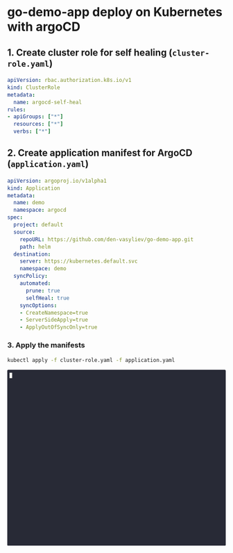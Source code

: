 # go-demo-app deploy on Kubernetes with argoCD

## 1. Create cluster role for self healing (`cluster-role.yaml`)

```yaml
apiVersion: rbac.authorization.k8s.io/v1
kind: ClusterRole 
metadata: 
  name: argocd-self-heal
rules:
- apiGroups: ["*"]
  resources: ["*"] 
  verbs: ["*"]
```

## 2. Create application manifest for ArgoCD (`application.yaml`)

```yaml
apiVersion: argoproj.io/v1alpha1
kind: Application 
metadata: 
  name: demo
  namespace: argocd 
spec: 
  project: default
  source: 
    repoURL: https://github.com/den-vasyliev/go-demo-app.git
    path: helm
  destination:
    server: https://kubernetes.default.svc
    namespace: demo 
  syncPolicy: 
    automated:
      prune: true 
      selfHeal: true
    syncOptions:
    - CreateNamespace=true
    - ServerSideApply=true
    - ApplyOutOfSyncOnly=true
```

### 3. Apply the manifests

```bash
kubectl apply -f cluster-role.yaml -f application.yaml
```

![demo.gif](../assets/mvp/demo.gif)
